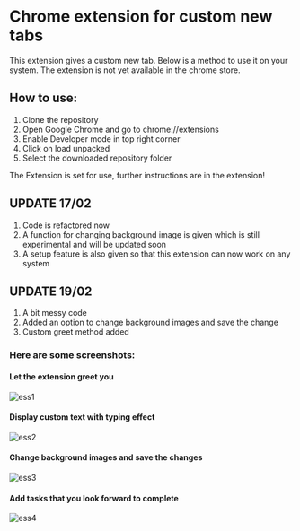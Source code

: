# Chrome extension for custom new tabs

This extension gives a custom new tab. Below is a method to use it on your system. The extension is not yet available in the chrome store.

## How to use:
1. Clone the repository
2. Open Google Chrome and go to chrome://extensions
3. Enable Developer mode in top right corner
4. Click on load unpacked
5. Select the downloaded repository folder

The Extension is set for use, further instructions are in the extension!

## UPDATE 17/02

1. Code is refactored now
2. A function for changing background image is given which is still experimental and will be updated soon
3. A setup feature is also given so that this extension can now work on any system

## UPDATE 19/02

1. A bit messy code
2. Added an option to change background images and save the change
3. Custom greet method added

### Here are some screenshots:

#### Let the extension greet you
![ess1](https://user-images.githubusercontent.com/45818886/52974896-3e78a000-33e9-11e9-8093-b0f8db5225e0.png)

#### Display custom text with typing effect
![ess2](https://user-images.githubusercontent.com/45818886/52974897-3e78a000-33e9-11e9-82b1-3332286215f5.png)

#### Change background images and save the changes
![ess3](https://user-images.githubusercontent.com/45818886/52974898-3f113680-33e9-11e9-9ea0-34d3048d6ee3.png)

#### Add tasks that you look forward to complete
![ess4](https://user-images.githubusercontent.com/45818886/52975005-afb85300-33e9-11e9-8d1c-959ba3b9b0f2.png)

